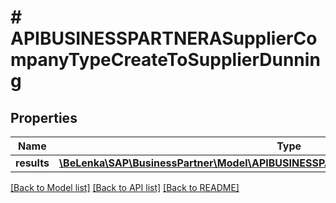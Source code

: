 # # APIBUSINESSPARTNERASupplierCompanyTypeCreateToSupplierDunning

## Properties

Name | Type | Description | Notes
------------ | ------------- | ------------- | -------------
**results** | [**\BeLenka\SAP\BusinessPartner\Model\APIBUSINESSPARTNERASupplierDunningTypeCreate[]**](APIBUSINESSPARTNERASupplierDunningTypeCreate.md) |  | [optional]

[[Back to Model list]](../../README.md#models) [[Back to API list]](../../README.md#endpoints) [[Back to README]](../../README.md)
